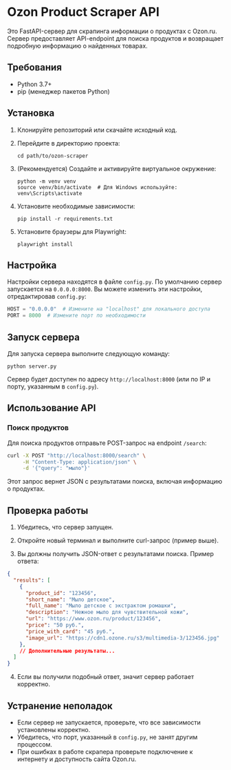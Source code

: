 # Ozon Product Scraper API

Это FastAPI-сервер для скрапинга информации о продуктах с Ozon.ru. Сервер предоставляет API-endpoint для поиска продуктов и возвращает подробную информацию о найденных товарах.

## Требования

- Python 3.7+
- pip (менеджер пакетов Python)

## Установка

1. Клонируйте репозиторий или скачайте исходный код.

2. Перейдите в директорию проекта:
   ```
   cd path/to/ozon-scraper
   ```

3. (Рекомендуется) Создайте и активируйте виртуальное окружение:
   ```
   python -m venv venv
   source venv/bin/activate  # Для Windows используйте: venv\Scripts\activate
   ```

4. Установите необходимые зависимости:
   ```
   pip install -r requirements.txt
   ```

5. Установите браузеры для Playwright:
   ```
   playwright install
   ```

## Настройка

Настройки сервера находятся в файле `config.py`. По умолчанию сервер запускается на `0.0.0.0:8000`. Вы можете изменить эти настройки, отредактировав `config.py`:

```python
HOST = "0.0.0.0"  # Измените на "localhost" для локального доступа
PORT = 8000  # Измените порт по необходимости
```

## Запуск сервера

Для запуска сервера выполните следующую команду:

```
python server.py
```

Сервер будет доступен по адресу `http://localhost:8000` (или по IP и порту, указанным в `config.py`).

## Использование API

### Поиск продуктов

Для поиска продуктов отправьте POST-запрос на endpoint `/search`:

```bash
curl -X POST "http://localhost:8000/search" \
     -H "Content-Type: application/json" \
     -d '{"query": "мыло"}'
```

Этот запрос вернет JSON с результатами поиска, включая информацию о продуктах.

## Проверка работы

1. Убедитесь, что сервер запущен.

2. Откройте новый терминал и выполните curl-запрос (пример выше).

3. Вы должны получить JSON-ответ с результатами поиска. Пример ответа:

```json
{
  "results": [
    {
      "product_id": "123456",
      "short_name": "Мыло детское",
      "full_name": "Мыло детское с экстрактом ромашки",
      "description": "Нежное мыло для чувствительной кожи",
      "url": "https://www.ozon.ru/product/123456",
      "price": "50 руб.",
      "price_with_card": "45 руб.",
      "image_url": "https://cdn1.ozone.ru/s3/multimedia-3/123456.jpg"
    },
    // Дополнительные результаты...
  ]
}
```

4. Если вы получили подобный ответ, значит сервер работает корректно.

## Устранение неполадок

- Если сервер не запускается, проверьте, что все зависимости установлены корректно.
- Убедитесь, что порт, указанный в `config.py`, не занят другим процессом.
- При ошибках в работе скрапера проверьте подключение к интернету и доступность сайта Ozon.ru.
